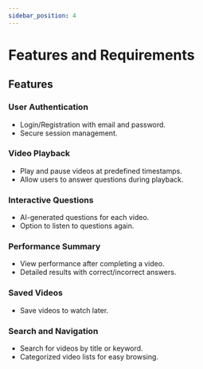```yaml
---
sidebar_position: 4
---
```


# Features and Requirements

## Features

### User Authentication 
- Login/Registration with email and password.
- Secure session management.

### Video Playback
- Play and pause videos at predefined timestamps.
- Allow users to answer questions during playback.

### Interactive Questions
- AI-generated questions for each video.
- Option to listen to questions again.

### Performance Summary
- View performance after completing a video.
- Detailed results with correct/incorrect answers.

### Saved Videos
- Save videos to watch later.

### Search and Navigation
- Search for videos by title or keyword.
- Categorized video lists for easy browsing.
